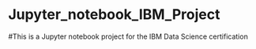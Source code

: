 # Jupyter_notebook_IBM_Project
#This is a Jupyter notebook project for the IBM Data Science certification
